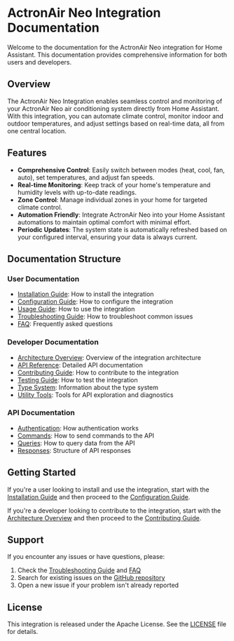 # ActronAir Neo Integration Documentation

Welcome to the documentation for the ActronAir Neo integration for Home Assistant. This documentation provides comprehensive information for both users and developers.

## Overview

The ActronAir Neo Integration enables seamless control and monitoring of your ActronAir Neo air conditioning system directly from Home Assistant. With this integration, you can automate climate control, monitor indoor and outdoor temperatures, and adjust settings based on real-time data, all from one central location.

## Features

- **Comprehensive Control**: Easily switch between modes (heat, cool, fan, auto), set temperatures, and adjust fan speeds.
- **Real-time Monitoring**: Keep track of your home's temperature and humidity levels with up-to-date readings.
- **Zone Control**: Manage individual zones in your home for targeted climate control.
- **Automation Friendly**: Integrate ActronAir Neo into your Home Assistant automations to maintain optimal comfort with minimal effort.
- **Periodic Updates**: The system state is automatically refreshed based on your configured interval, ensuring your data is always current.

## Documentation Structure

### User Documentation

- [Installation Guide](user/installation.md): How to install the integration
- [Configuration Guide](user/configuration.md): How to configure the integration
- [Usage Guide](user/usage.md): How to use the integration
- [Troubleshooting Guide](user/troubleshooting.md): How to troubleshoot common issues
- [FAQ](user/faq.md): Frequently asked questions

### Developer Documentation

- [Architecture Overview](developer/architecture.md): Overview of the integration architecture
- [API Reference](developer/api_reference.md): Detailed API documentation
- [Contributing Guide](developer/contributing.md): How to contribute to the integration
- [Testing Guide](developer/testing.md): How to test the integration
- [Type System](developer/type_system.md): Information about the type system
- [Utility Tools](developer/utility_tools.md): Tools for API exploration and diagnostics

### API Documentation

- [Authentication](api/authentication.md): How authentication works
- [Commands](api/commands.md): How to send commands to the API
- [Queries](api/queries.md): How to query data from the API
- [Responses](api/responses.md): Structure of API responses

## Getting Started

If you're a user looking to install and use the integration, start with the [Installation Guide](user/installation.md) and then proceed to the [Configuration Guide](user/configuration.md).

If you're a developer looking to contribute to the integration, start with the [Architecture Overview](developer/architecture.md) and then proceed to the [Contributing Guide](developer/contributing.md).

## Support

If you encounter any issues or have questions, please:

1. Check the [Troubleshooting Guide](user/troubleshooting.md) and [FAQ](user/faq.md)
2. Search for existing issues on the [GitHub repository](https://github.com/domalab/ha-actronair-neo/issues)
3. Open a new issue if your problem isn't already reported

## License

This integration is released under the Apache License. See the [LICENSE](https://github.com/domalab/ha-actronair-neo/blob/main/LICENSE) file for details.
